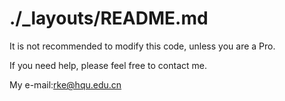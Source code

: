 # ./_layouts/README.md

It is not recommended to modify this code, unless you are a Pro.

If you need help, please feel free to contact me.

My e-mail:rke@hqu.edu.cn

